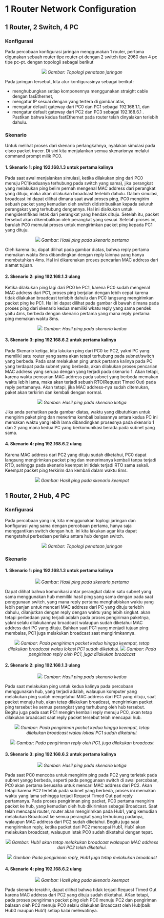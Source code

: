 # 1 Router Network Configuration
## 1 Router, 2 Switch, 4 PC
### Konfigurasi
Pada percobaan konfigurasi jaringan menggunakan 1 router, pertama digunakan sebuah router tipe router-pt dengan 2 switch tipe 2960 dan 4 pc tipe pc-pt. dengan topologii sebagai berikut

<p align="center">
<img src="../assets/1router2switch4pc.png">
<i>Gambar: Topologi penataan jaringan</i>
</p>

Pada jaringan tersebut, kita atur konfigurasinya sebagai berikut:
- menghubungkan setiap komponennya menggunakan straight cable dengan fasEthernet,
- mengatur IP sesuai dengan yang tertera di gambar atas,
- mengatur default gateway dari PC0 dan PC1 sebagai 192.168.1.1, dan
- mengatur default gateway dari PC2 dan PC3 sebagai 192.168.6.1 .
Pastikan bahwa kedua fastEthernet pada router telah dinyalakan terlebih dahulu.

### Skenario
Untuk melihat proses dari skenario perlangkahnya, nyalakan simulasi pada cisco packet tracer. Di sini kita menjalankan semua skenarionya melalui command prompt milik PC0.

#### 1. Skenario 1: ping 192.168.1.3 untuk pertama kalinya
Pada saat awal menjalankan simulasi, ketika dilakukan ping dari PC0 menuju PC1(keduanya terhubung pada switch yang sama), jika perangkat yang melakukan ping belim pernah mengenal MAC address dari perangkat yang dituju, maka akan dilakukan broadcast terlebih dahulu. Dalam simulasi, broadcast ini dapat dilihat dimana saat awal proses ping, PC0 mengirim sebuah packet yang kemudian oleh switch didistribusikan kepada seluruh perangakat yang terhubung dengannya. Hal ini dialkukan untuk mengidentifikasi letak dari perangkat yang hendak dituju. Setelah itu, packet tersebut akan dikembalikan oleh perangkat yang sesuai. Setelah proses ini, barulah PC0 memulai proses untuk mengirimkan packet ping kepada PC1 yang dituju.
<p align="center">
<img src="../assets/1router2switch4pc-1st-scenario.png">
<i>Gambar: Hasil ping pada skenario pertama</i>
</p>

Oleh karena itu, dapat dilihat pada gambar diatas, bahwa reply pertama memakan waktu 8ms dibandingkan dengan reply lainnya yang hanya membutuhkan 4ms. Hal ini dikarenakan proses pencarian MAC address dari alamat tujuan.

#### 2. Skenario 2: ping 192.168.1.3 ulang
Ketika dilakukan ping lagi dari PC0 ke PC1, karena PC0 sudah mengenal MAC address dari PC1, proses ping berjalan dengan lebih cepat karena tidak dilakukan broadcast terlebih dahulu dan PC0 langsung mengirimkan packet ping ke PC1. Hal ini dapat dilihat pada gambar di bawah dimana pada proses ping dari skenario kedua memiliki wkatu reply yang sama pendek yaitu 4ms, berbeda dengan skenario pertama yang mana reply pertama ping memakan waktu 8ms.
<p align="center">
<img src="../assets/1router2switch4pc-2nd-scenario.png">
<i>Gambar: Hasil ping pada skenario kedua</i>
</p>

#### 3. Skenario 3: ping 192.168.6.2 untuk pertama kalinya
Pada Skenario ketiga, kita lakukan ping dari PC0 ke PC2, yakni PC yang memiliki satu router yang sama akan tetapi terhubung pada subnet/switch yang berbeda. Pada saat melakukan ping untuk pertama kalinya pada PC yang terdapat pada subnet yang berbeda, akan dilakukan proses pencarian MAC address yang serupa dengan yang terjadi  pada skenario 1. Akan tetapi, karena waktu pencarian MAC address pada subnet yang berbeda memakan waktu lebih lama, maka akan terjadi sebuah RTO(Request Timed Out) pada reply pertamanya. Akan tetapi, jika MAC address-nya sudah ditemukan, paket akan terkirim dan kembali dengan normal.
<p align="center">
<img src="../assets/1router2switch4pc-3rd-scenario.png">
<i>Gambar: Hasil ping pada skenario ketiga</i>
</p>

Jika anda perhatikan pada gambar diatas, waktu yang dibutuhkan untuk mengirim paket ping dan menerima kembali balasannya antara kedua PC ini memakan waktu yang lebih lama dibandingkan prosesnya pada skenario 1 dan 2 yang mana kedua PC yang berkomunikasi berada pada subnet yang sama.

#### 4. Skenario 4: ping 192.168.6.2 ulang
Karena MAC address dari PC2 yang dituju sudah diketahui, PC0 dapat langsung mengirimkan packet ping dan menerimanya kembali tanpa terjadi RTO, sehingga pada skenario keempat ini tidak terjadi RTO sama sekali. Keempat packet ping terkirim dan kembali dalam waktu 8ms.
<p align="center">
<img src="../assets/1router2switch4pc-4th-scenario.png">
<i>Gambar: Hasil ping pada skenario keempat</i>
</p>

## 1 Router, 2 Hub, 4 PC
### Konfigurasi
Pada percobaan yang ini, kita menggunakan toplogi jaringan dan konfigurasi yang sama dengan percobaan pertama, hanya saja menggantikan switch dengan hub. ini kita lakukan agar kita dapat mengetahui perbedaan perilaku antara hub dengan switch.
<p align="center">
<img src="../assets/1router2hub4pc.png">
<i>Gambar: Topologi penataan jaringan</i>
</p>

### Skenario
#### 1. Skenario 1: ping 192.168.1.3 untuk pertama kalinya
<p align="center">
<img src="../assets/1router2hub4pc-1st-scenario.png">
<i>Gambar: Hasil ping pada skenario pertama</i>
</p>

Dapat dilihat bahwa komunikasi antar perangkat dalam satu subnet yang sama menggunakan hub memiliki hasil ping yang sama dengan pada saat penggunaan switch, yang mana reply pertama menghabiskan waktu yang lebih panjan untuk mencari MAC address dari PC yang dituju terlebih dahulu, dilanjutkan dengan reply dengan waktu yang lebih singkat. akan tetapi perbedaan yang terjadi adalah pada proses pengiriman paketnya, yakni selalu dilakukannya broadcast walaupun sudah diketahui MAC address dari PC yang dituju. Bahkan saat PC1 yang menjadi tujuan ping membalas, PC1 juga melakukan broadcast saat mengirimkannya.
<p align="center">
<img src="../assets/1router2hub4pc-scenario1-broadcast.png">
<i>Gambar: Pada pengiriman packet kedua hingga keempat, tetap dilakukan broadcast walau lokasi PC1 sudah diketahui.</i>
<img src="../assets/1router2hub4pc-scenario1-broadcast2.png">
<i>Gambar: Pada pengiriman reply oleh PC1, juga dilakukan broadcast</i>
</p>

#### 2. Skenario 2: ping 192.168.1.3 ulang

<p align="center">
<img src="../assets/1router2hub4pc-2nd-scenario.png">
<i>Gambar: Hasil ping pada skenario kedua</i>
</p>

Pada saat melakukan ping untuk kedua kalinya pada percobaan menggunakan hub, yang terjadi adalah, walaupun komputer yang melakukan ping sudah mengetahui MAC address dari PC1 yang dituju, saat packet menuju hub, akan tetap dilakukan broadcast, mengirimkan packet ping tersebut ke semua perangkat yang terhubung oleh hub tersebut. Begitu juga pada saat PC1 mengim kembali reply menuju PC0, akan tetap dilakukan broadcast saat reply packet tersebut telah mencapai hub.
<p align="center">
<img src="../assets/1router2hub4pc-scenario2-broadcast.png">
<i>Gambar: Pada pengiriman packet kedua hingga keempat, tetap dilakukan broadcast walau lokasi PC1 sudah diketahui.</i>
</p>
<p align="center">
<img src="../assets/1router2hub4pc-scenario2-broadcast2.png">
<i>Gambar: Pada pengiriman reply oleh PC1, juga dilakukan broadcast</i>
</p>


#### 3. Skenario 3: ping 192.168.6.2 untuk pertama kalinya

<p align="center">
<img src="../assets/1router2hub4pc-3rd-scenario.png">
<i>Gambar: Hasil ping pada skenario ketiga</i>
</p>

Pada saat PC0 mencoba untuk mengirim ping pada PC2 yang terletak pada subnet yangg berbeda, seperti pada penggunaan switch di awal percobaan, PC0 akan pertama berusaha untuk mencari MAC address dari PC2. Akan tetapi karena PC2 terletak pada subnet yang berbeda, proses ini memakan waktu yang lama sehingga terjadi Request Timed Out pad reply pertamanya. Pada proses pengiriman ping packet, PC0 pertama mengirim packet ke hub, yang kemudian oleh hub dikirimkan sebagai Broadcast. Saat telah mencapai router, router akan mengirimkan pada Hub1, yang kemudian melakukan Broadcast ke semua perangkat yang terhubung padanya, walaupun MAC address dari PC2 sudah diketahui. Begitu juga saat mengirimkan reply, ketika packet dari PC2 mencapai Hub1, Hub1 akan melakukan broadcast, walaupun letak PC0 sudah diketahui dengan tepat.
<p align="center">
<img src="../assets/1router2hub4pc-scenario34-broadcast.png">
<i>Gambar: Hub1 akan tetap melakukan broadcast walaupun MAC address dari PC2 telah diketahui.</i>
</p>
<p align="center">
<img src="../assets/1router2hub4pc-scenario34-broadcast2.png">
<i>Gambar: Pada pengiriman reply, Hub1 juga tetap melakukan broadcast</i>
</p>


#### 4. Skenario 4: ping 192.168.6.2 ulang

<p align="center">
<img src="../assets/1router2hub4pc-4th-scenario.png">
<i>Gambar: Hasil ping pada skenario keempat</i>
</p>
Pada skenario terakhir, dapat dilihat bahwa tidak terjadi Request Timed Out karena MAC address dari PC2 yang dituju sudah diketahui. AKan tetapi, pada proses pengiriman packet ping oleh PC0 menuju PC2 dan pengiriman balasan oleh PC2 menuju PC0 selalu dilakukan Broadcast oleh Hub(baik Hub0 maupun Hub1) setiap kalai melewatinya.
